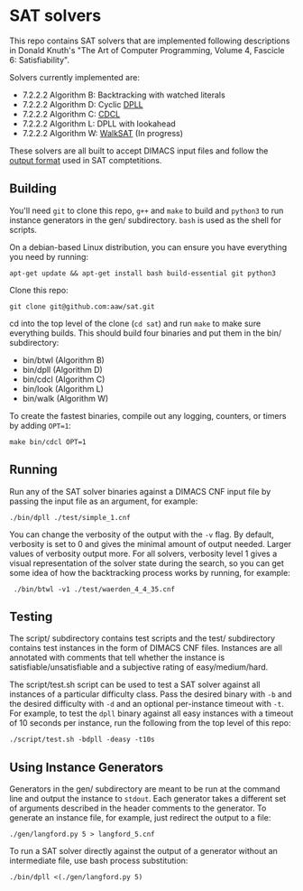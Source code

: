 SAT solvers
===========

This repo contains SAT solvers that are implemented following descriptions in
Donald Knuth's "The Art of Computer Programming, Volume 4, Fascicle 6:
Satisfiability".

Solvers currently implemented are:

  * 7.2.2.2 Algorithm B: Backtracking with watched literals
  * 7.2.2.2 Algorithm D: Cyclic [DPLL](https://en.wikipedia.org/wiki/DPLL_algorithm)
  * 7.2.2.2 Algorithm C: [CDCL](https://en.wikipedia.org/wiki/Conflict-driven_clause_learning)
  * 7.2.2.2 Algorithm L: DPLL with lookahead
  * 7.2.2.2 Algorithm W: [WalkSAT](https://en.wikipedia.org/wiki/WalkSAT) (In progress)

These solvers are all built to accept
DIMACS input files and follow the
[output format](https://www.satcompetition.org/2004/format-solvers2004.html)
used in SAT comptetitions.

Building
--------

You'll need `git` to clone this repo, `g++` and `make` to build and `python3` to run
instance generators in the gen/ subdirectory. `bash` is used as the shell for scripts.

On a debian-based Linux distribution, you can ensure you have everything you need by
running:

    apt-get update && apt-get install bash build-essential git python3

Clone this repo:

    git clone git@github.com:aaw/sat.git

cd into the top level of the clone (`cd sat`) and run `make` to make sure everything
builds. This should build four binaries and put them in the bin/ subdirectory:

   * bin/btwl (Algorithm B)
   * bin/dpll (Algorithm D)
   * bin/cdcl (Algorithm C)
   * bin/look (Algorithm L)
   * bin/walk (Algorithm W)

To create the fastest binaries, compile out any logging, counters, or timers by adding
`OPT=1`:

    make bin/cdcl OPT=1

Running
-------

Run any of the SAT solver binaries against a DIMACS CNF input file by passing the
input file as an argument, for example:

    ./bin/dpll ./test/simple_1.cnf

You can change the verbosity of the output with the `-v` flag. By default, verbosity
is set to 0 and gives the minimal amount of output needed. Larger values of
verbosity output more. For all solvers, verbosity level 1 gives a visual
representation of the solver state during the search, so you can get some idea of
how the backtracking process works by running, for example:

     ./bin/btwl -v1 ./test/waerden_4_4_35.cnf

Testing
-------

The script/ subdirectory contains test scripts and the test/ subdirectory contains
test instances in the form of DIMACS CNF files. Instances are all annotated with
comments that tell whether the instance is satisfiable/unsatisfiable and a subjective
rating of easy/medium/hard.

The script/test.sh script can be used to test a SAT solver against all instances of a
particular difficulty class. Pass the desired binary with `-b` and the desired
difficulty with `-d` and an optional per-instance timeout with `-t`. For example, to
test the `dpll` binary against all easy instances with a timeout of 10 seconds per
instance, run the following from the top level of this repo:

    ./script/test.sh -bdpll -deasy -t10s

Using Instance Generators
-------------------------

Generators in the gen/ subdirectory are meant to be run at the command line and
output the instance to `stdout`. Each generator takes a different set of arguments
described in the header comments to the generator. To generate an instance file,
for example, just redirect the output to a file:

    ./gen/langford.py 5 > langford_5.cnf

To run a SAT solver directly against the output of a generator without an intermediate
file, use bash process substitution:

    ./bin/dpll <(./gen/langford.py 5)